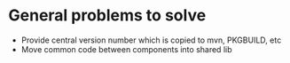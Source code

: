 # General problems to solve 

* Provide central version number which is copied to mvn, PKGBUILD, etc
* Move common code between components into shared lib 
